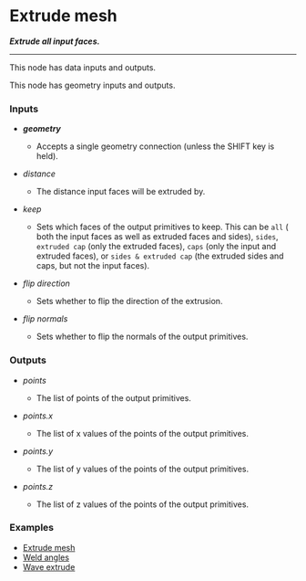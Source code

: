 # Extrude mesh

**_Extrude all input faces._**

---

This node has data inputs and outputs.

This node has geometry inputs and outputs.


### Inputs

* **_geometry_**

  * Accepts a single geometry connection (unless the SHIFT key is held).

* _distance_

  * The distance input faces will be extruded by.

* _keep_

  * Sets which faces of the output primitives to keep. This can be `all` ( both the input faces as well as extruded faces and sides), `sides`, `extruded cap` (only the extruded faces), `caps` (only the input and extruded faces), or `sides & extruded cap` (the extruded sides and caps, but not the input faces).

* _flip direction_

  * Sets whether to flip the direction of the extrusion.

* _flip normals_

  * Sets whether to flip the normals of the output primitives.


### Outputs

* _points_

  * The list of points of the output primitives.

* _points.x_

  * The list of x values of the points of the output primitives.

* _points.y_

  * The list of y values of the points of the output primitives.

* _points.z_

  * The list of z values of the points of the output primitives.


### Examples



* <a href="https://creator.trimble.com/graph?assetURI=whp:e5f67d6d-434f-4c5a-a0b2-443372979203&version=latest" target="_blank">Extrude mesh</a>
* <a href="https://creator.trimble.com/graph?assetURI=whp:3ea02aa1-c685-4932-960e-0580ebcf86ed&version=latest" target="_blank">Weld angles</a>
* <a href="https://creator.trimble.com/graph?assetURI=whp:6f0b7d7c-77ec-45c8-985a-213f54961d01&version=latest" target="_blank">Wave extrude</a>
